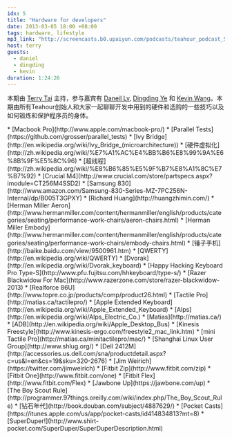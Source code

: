 ```yaml
---
idx: 5
title: "Hardware for developers"
date: 2013-03-05 18:00 +08:00
tags: hardware, lifestyle
mp3_link: "http://screencasts.b0.upaiyun.com/podcasts/teahour_podcast_5.m4a"
host: terry
guests:
  - daniel
  - dingding
  - kevin
duration: 1:24:26
---
```


本期由 [Terry Tai](http://terrytai.com) 主持，参与嘉宾有 [Daneil Lv](http://lvguoning.com), [Dingding Ye](http://yedingding.com) 和 [Kevin Wang](http://knwang.com)。本期由所有Teahour创始人和大家一起聊聊开发中用到的硬件和选购的一些技巧以及如何锻炼和保护程序员的身体。


<section class="notes" markdown="1">
* [Macbook Pro](http://www.apple.com/macbook-pro/)
* [Parallel Tests](https://github.com/grosser/parallel_tests)
* [Ivy Bridge](http://en.wikipedia.org/wiki/Ivy_Bridge_(microarchitecture))
* [硬件虚拟化](http://zh.wikipedia.org/wiki/%E7%A1%AC%E4%BB%B6%E8%99%9A%E6%8B%9F%E5%8C%96)
* [超线程](http://zh.wikipedia.org/wiki/%E8%B6%85%E5%9F%B7%E8%A1%8C%E7%B7%92)
* [Crucial M4](http://www.crucial.com/store/partspecs.aspx?imodule=CT256M4SSD2)
* [Samsung 830](http://www.amazon.com/Samsung-830-Series-MZ-7PC256N-Internal/dp/B005T3GPXY)
* [Richard Huang](http://huangzhimin.com/)
* [Herman Miller Aeron](http://www.hermanmiller.com/content/hermanmiller/english/products/categories/seating/performance-work-chairs/aeron-chairs.html)
* [Herman Miller Embody](http://www.hermanmiller.com/content/hermanmiller/english/products/categories/seating/performance-work-chairs/embody-chairs.html)
* [锤子手机](http://baike.baidu.com/view/9500961.htm)
* [QWERTY](http://en.wikipedia.org/wiki/QWERTY)
* [Dvorak](http://en.wikipedia.org/wiki/Dvorak_keyboard)
* [Happy Hacking Keyboard Pro Type-S](http://www.pfu.fujitsu.com/hhkeyboard/type-s/)
* [Razer Blackwidow For Mac](http://www.razerzone.com/store/razer-blackwidow-2013)
* [Realforce 86U](http://www.topre.co.jp/products/comp/product26.html)
* [Tactile Pro](http://matias.ca/tactilepro/)
* [Apple Extended Keyboard](http://en.wikipedia.org/wiki/Apple_Extended_Keyboard)
* [Alps](http://en.wikipedia.org/wiki/Alps_Electric_Co.)
* [Matias](http://matias.ca/)
* [ADB](http://en.wikipedia.org/wiki/Apple_Desktop_Bus)
* [Kinesis Freestyle](http://www.kinesis-ergo.com/freestyle2_mac_link.htm)
* [mini Tactile Pro](http://matias.ca/minitactilepro/mac/)
* [Shanghai Linux User Group](http://www.shlug.org/)
* [Dell 2412M](http://accessories.us.dell.com/sna/productdetail.aspx?c=us&l=en&cs=19&sku=320-2676)
* [Jim Weirich](https://twitter.com/jimweirich)
* [Fitbit Zip](http://www.fitbit.com/zip)
* [Fitbit One](http://www.fitbit.com/one)
* [Fitbit Flex](http://www.fitbit.com/Flex)
* [Jawbone Up](https://jawbone.com/up)
* [The Boy Scout Rule](http://programmer.97things.oreilly.com/wiki/index.php/The_Boy_Scout_Rule)
* [钻石年代](http://book.douban.com/subject/4887629/)
* [Pocket Casts](https://itunes.apple.com/us/app/pocket-casts/id414834813?mt=8)
* [SuperDuper!](http://www.shirt-pocket.com/SuperDuper/SuperDuperDescription.html)
</section>
